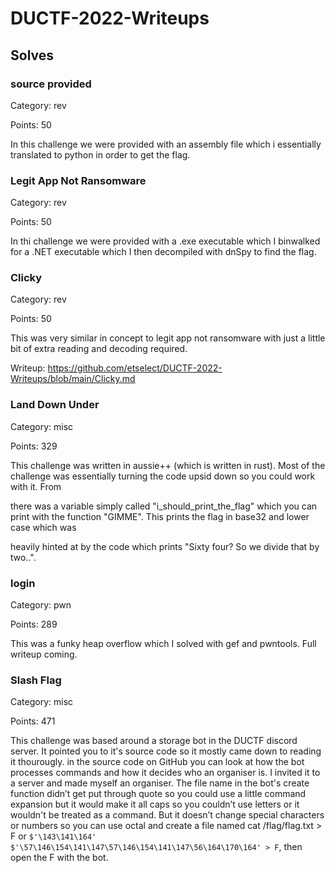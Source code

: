 # DUCTF-2022-Writeups

## Solves

### source provided 	
Category: rev 

Points: 50

In this challenge we were provided with an assembly file which i essentially translated to python in order to get the flag. 


### Legit App Not Ransomware 
Category: rev

Points: 50

In thi challenge we were provided with a .exe executable which I binwalked for a .NET executable which I then decompiled with dnSpy to find the flag.  


### Clicky

Category: rev

Points: 50

This was very similar in concept to legit app not ransomware with just a little bit of extra reading and decoding required. 

Writeup: https://github.com/etselect/DUCTF-2022-Writeups/blob/main/Clicky.md


### Land Down Under 	

Category: misc

Points: 329 

This challenge was written in aussie++ (which is written in rust). Most of the challenge was essentially turning the code upsid down so you could work with it. From 

there was a variable simply called "i_should_print_the_flag" which you can print with the function "GIMME". This prints the flag in base32 and lower case which was 

heavily hinted at by the code which prints  "Sixty four? So we divide that by two..". 


### login

Category: pwn

Points: 289

This was a funky heap overflow which I solved with gef and pwntools. Full writeup coming. 


### Slash Flag 	

Category: misc

Points: 471

This challenge was based around a storage bot in the DUCTF discord server. It pointed you to it's source code so it mostly came down to reading it thourougly. 
in the source code on GitHub you can look at how the bot processes commands and how it decides who an organiser is. I invited it to a server and made myself an 
organiser. The file name in the bot's create function didn’t get put through quote so you could use a little command expansion but it would make it all caps so you 
couldn’t use letters or it wouldn't be treated as a command. But it doesn’t change special characters or numbers so you can use octal and create a file named cat 
/flag/flag.txt > F or `$'\143\141\164' $'\57\146\154\141\147\57\146\154\141\147\56\164\170\164' > F`,  then open the F with the bot. 
